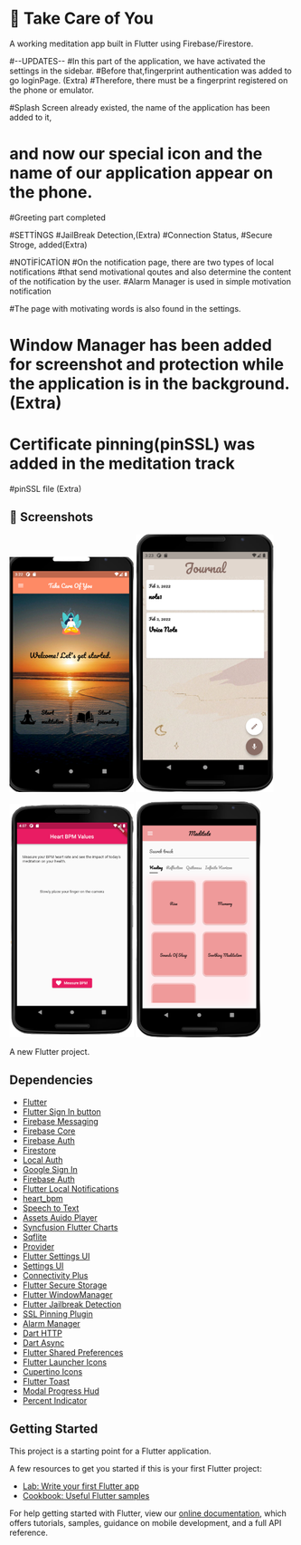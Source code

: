 # 🌟 Take Care of You
 A working meditation app built in Flutter using Firebase/Firestore.


#--UPDATES--
#In this part of the application, we have activated the settings in the sidebar.
#Before that,fingerprint authentication was added  to go loginPage. (Extra)
#Therefore, there must be a fingerprint registered on the phone or emulator.

#Splash Screen already existed, the name of the application has been added to it,
# and now our special icon and the name of our application appear on the phone.
#Greeting part completed

#SETTİNGS
#JailBreak Detection,(Extra)
#Connection Status,
#Secure Stroge, added(Extra)

#NOTİFİCATİON
#On the notification page, there are two types of local notifications
#that send motivational qoutes and also determine the content of the notification by  the user.
#Alarm Manager is used in simple motivation notification

#The page with motivating words is also found in the settings.

# Window Manager has been added for screenshot and protection while the application is in the background.(Extra)

# Certificate pinning(pinSSL) was added in the meditation track
#pinSSL file (Extra)


## 📸 Screenshots
<p>
<img src="https://github.com/BeyzanurYuce/meditation_app/blob/master/secreenshots/ss1.png?raw=true" alt="feed example" width="220">  
<img src="https://github.com/BeyzanurYuce/meditation_app/blob/master/secreenshots/ss2.png?raw=true" alt="feed example" width="243">
</p>
<p>
<img src="https://github.com/BeyzanurYuce/meditation_app/blob/master/secreenshots/ss7.png?raw=true" alt="feed example" width="220">
<img src="https://github.com/BeyzanurYuce/meditation_app/blob/master/secreenshots/ss6.png?raw=true" alt="feed example" width="220">


A new Flutter project.

## Dependencies

* [Flutter](https://flutter.dev/)
* [Flutter Sign In button](https://github.com/ZaynJarvis/Flutter-Sign-in-Button)
* [Firebase Messaging](https://github.com/FirebaseExtended/flutterfire/tree/master/packages/firebase_messaging/firebase_messaging)
* [Firebase Core](https://github.com/FirebaseExtended/flutterfire/tree/master/packages/firebase_core/firebase_core)
* [Firebase Auth](https://github.com/FirebaseExtended/flutterfire/tree/master/packages/firebase_auth/firebase_auth)
* [Firestore](https://github.com/FirebaseExtended/flutterfire/tree/master/packages/cloud_firestore/cloud_firestore)
* [Local Auth](https://github.com/flutter/plugins/tree/master/packages/local_auth)
* [Google Sign In](https://github.com/flutter/plugins/tree/master/packages/google_sign_in)
* [Firebase Auth](https://github.com/flutter/plugins/tree/master/packages/firebase_auth)
* [Flutter Local Notifications](https://github.com/MaikuB/flutter_local_notifications)
* [heart_bpm](https://github.com/kvedala/heart_bpm)
* [Speech to Text](https://github.com/csdcorp/speech_to_text)
* [Assets Auido Player](https://github.com/florent37/Flutter-AssetsAudioPlayer)
* [Syncfusion Flutter Charts](https://github.com/syncfusion/flutter-widgets)
* [Sqflite](https://github.com/tekartik/sqflite)
* [Provider](https://github.com/rrousselGit/provider)
* [Flutter Settings UI](https://github.com/juliansteenbakker/flutter_settings_ui)
* [Settings UI](https://github.com/yako-dev/flutter-settings-ui)
* [Connectivity Plus](https://github.com/fluttercommunity/plus_plugins/tree/main/packages/connectivity_plus)
* [Flutter Secure Storage](https://github.com/mogol/flutter_secure_storage)
* [Flutter WindowManager](https://github.com/adaptant-labs/flutter_windowmanager)
* [Flutter Jailbreak Detection](https://github.com/jeroentrappers/flutter_jailbreak_detection)
* [SSL Pinning Plugin](https://github.com/macif-dev/ssl_pinning_plugin)
* [Alarm Manager](https://github.com/fluttercommunity/plus_plugins/tree/main/packages/android_alarm_manager_plus)
* [Dart HTTP](https://github.com/dart-lang/http)
* [Dart Async](https://github.com/dart-lang/async)
* [Flutter Shared Preferences](https://github.com/flutter/plugins/tree/master/packages/shared_preferences/shared_preferences)
* [Flutter Launcher Icons](https://github.com/fluttercommunity/flutter_launcher_icons)
* [Cupertino Icons](https://github.com/flutter/packages/tree/master/third_party/packages/cupertino_icons)
* [Flutter Toast](https://github.com/PonnamKarthik/FlutterToast)
* [Modal Progress Hud](https://github.com/mmcc007/modal_progress_hud)
* [Percent Indicator](https://github.com/diegoveloper/flutter_percent_indicator/)

## Getting Started

This project is a starting point for a Flutter application.

A few resources to get you started if this is your first Flutter project:

- [Lab: Write your first Flutter app](https://flutter.dev/docs/get-started/codelab)
- [Cookbook: Useful Flutter samples](https://flutter.dev/docs/cookbook)

For help getting started with Flutter, view our
[online documentation](https://flutter.dev/docs), which offers tutorials,
samples, guidance on mobile development, and a full API reference.
